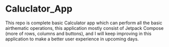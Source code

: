 # Caluclator_App
This repo is complete basic Calculator app which can perform all the basic airthematic operations, this application mostly consist of Jetpack Compose (more of rows, columns and buttons), and I will keep improving in this application to make a better user experience in upcoming days.
